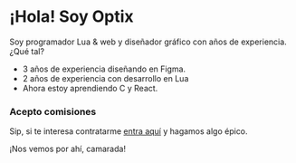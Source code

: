 # ¡Hola! Soy Optix

Soy programador Lua & web y diseñador gráfico con años de experiencia. ¿Qué tal?

- 3 años de experiencia diseñando en Figma.
- 2 años de experiencia con desarrollo en Lua
- Ahora estoy aprendiendo C y React.

### Acepto comisiones

Sip, si te interesa contratarme [entra aquí](https://optix.rf.gd/bio/#trabajos) y hagamos algo épico.

¡Nos vemos por ahí, camarada!

